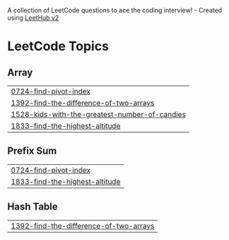 A collection of LeetCode questions to ace the coding interview! - Created using [LeetHub v2](https://github.com/arunbhardwaj/LeetHub-2.0)
<!---LeetCode Topics Start-->
# LeetCode Topics
## Array
|  |
| ------- |
| [0724-find-pivot-index](https://github.com/shahriar808/LeetCode-75/tree/master/0724-find-pivot-index) |
| [1392-find-the-difference-of-two-arrays](https://github.com/shahriar808/LeetCode-75/tree/master/1392-find-the-difference-of-two-arrays) |
| [1528-kids-with-the-greatest-number-of-candies](https://github.com/shahriar808/LeetCode-75/tree/master/1528-kids-with-the-greatest-number-of-candies) |
| [1833-find-the-highest-altitude](https://github.com/shahriar808/LeetCode-75/tree/master/1833-find-the-highest-altitude) |
## Prefix Sum
|  |
| ------- |
| [0724-find-pivot-index](https://github.com/shahriar808/LeetCode-75/tree/master/0724-find-pivot-index) |
| [1833-find-the-highest-altitude](https://github.com/shahriar808/LeetCode-75/tree/master/1833-find-the-highest-altitude) |
## Hash Table
|  |
| ------- |
| [1392-find-the-difference-of-two-arrays](https://github.com/shahriar808/LeetCode-75/tree/master/1392-find-the-difference-of-two-arrays) |
<!---LeetCode Topics End-->